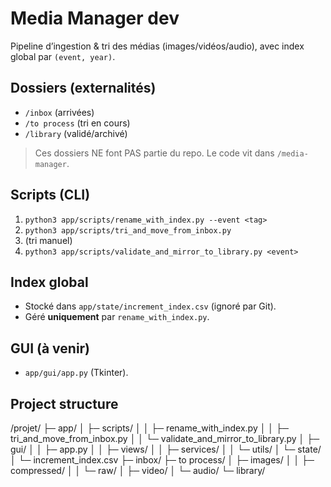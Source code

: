 # Media Manager dev

Pipeline d’ingestion & tri des médias (images/vidéos/audio), avec index global par `(event, year)`.

## Dossiers (externalités)
- `/inbox` (arrivées)
- `/to process` (tri en cours)
- `/library` (validé/archivé)

> Ces dossiers NE font PAS partie du repo. Le code vit dans `/media-manager`.

## Scripts (CLI)
1. `python3 app/scripts/rename_with_index.py --event <tag>`
2. `python3 app/scripts/tri_and_move_from_inbox.py`
3. (tri manuel)
4. `python3 app/scripts/validate_and_mirror_to_library.py <event>`

## Index global
- Stocké dans `app/state/increment_index.csv` (ignoré par Git).
- Géré **uniquement** par `rename_with_index.py`.

## GUI (à venir)
- `app/gui/app.py` (Tkinter).


## Project structure
/projet/
├─ app/
│  ├─ scripts/
│  │  ├─ rename_with_index.py
│  │  ├─ tri_and_move_from_inbox.py
│  │  └─ validate_and_mirror_to_library.py
│  ├─ gui/
│  │  ├─ app.py
│  │  ├─ views/
│  │  ├─ services/
│  │  └─ utils/
│  └─ state/
│     └─ increment_index.csv
├─ inbox/
├─ to process/
│  ├─ images/
│  │  ├─ compressed/
│  │  └─ raw/
│  ├─ video/
│  └─ audio/
└─ library/
